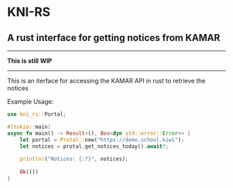 # KNI-RS
## A rust interface for getting notices from KAMAR
_____________________
__This is still WIP__
_____________________
This is an iterface for accessing the KAMAR API in rust to retrieve the notices

Example Usage:
```rust
use kni_rs::Portal;

#[tokio::main]
async fn main() -> Result<(), Box<dyn std::error::Error>> {
    let portal = Protal::new("https://demo.school.kiwi");
    let notices = protal.get_notices_today().await?;
    
    println!("Notices: {:?}", notices);
    
    Ok(())
}
```